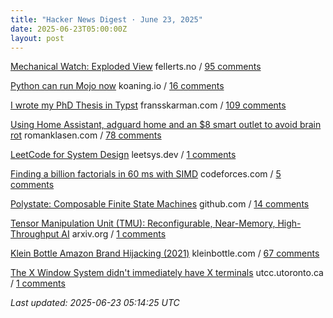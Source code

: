 ```yaml
---
title: "Hacker News Digest · June 23, 2025"
date: 2025-06-23T05:00:00Z
layout: post
---
```


[Mechanical Watch: Exploded View](https://fellerts.no/projects/epoch.html)  fellerts.no / [95 comments](https://news.ycombinator.com/item?id=44347425)

[Python can run Mojo now](https://koaning.io/posts/giving-mojo-a-spin/)  koaning.io / [16 comments](https://news.ycombinator.com/item?id=44331316)

[I wrote my PhD Thesis in Typst](https://fransskarman.com/phd_thesis_in_typst.html)  fransskarman.com / [109 comments](https://news.ycombinator.com/item?id=44350322)

[Using Home Assistant, adguard home and an $8 smart outlet to avoid brain rot](https://www.romanklasen.com/blog/beating-brainrot-by-button/)  romanklasen.com / [78 comments](https://news.ycombinator.com/item?id=44350002)

[LeetCode for System Design](https://leetsys.dev)  leetsys.dev / [1 comments](https://news.ycombinator.com/item?id=44352430)

[Finding a billion factorials in 60 ms with SIMD](https://codeforces.com/blog/entry/143279)  codeforces.com / [5 comments](https://news.ycombinator.com/item?id=44351068)

[Polystate: Composable Finite State Machines](https://github.com/sdzx-1/polystate)  github.com / [14 comments](https://news.ycombinator.com/item?id=44351817)

[Tensor Manipulation Unit (TMU): Reconfigurable, Near-Memory, High-Throughput AI](https://arxiv.org/abs/2506.14364)  arxiv.org / [1 comments](https://news.ycombinator.com/item?id=44351798)

[Klein Bottle Amazon Brand Hijacking (2021)](https://www.kleinbottle.com/Amazon_Brand_Hijacking.html)  kleinbottle.com / [67 comments](https://news.ycombinator.com/item?id=44349525)

[The X Window System didn't immediately have X terminals](https://utcc.utoronto.ca/~cks/space/blog/unix/XTerminalsNotImmediate)  utcc.utoronto.ca / [1 comments](https://news.ycombinator.com/item?id=44352311)


_Last updated: 2025-06-23 05:14:25 UTC_
